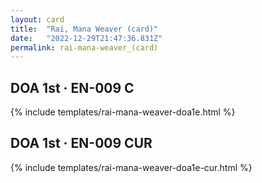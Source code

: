 ```yaml
---
layout: card
title:  "Rai, Mana Weaver (card)"
date:   "2022-12-29T21:47:36.831Z"
permalink: rai-mana-weaver_(card)
---
```


## DOA 1st &middot; EN-009 C

{% include templates/rai-mana-weaver-doa1e.html %}


## DOA 1st &middot; EN-009 CUR

{% include templates/rai-mana-weaver-doa1e-cur.html %}
